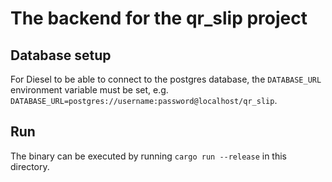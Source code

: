 # The backend for the qr_slip project

## Database setup
For Diesel to be able to connect to the postgres database, the `DATABASE_URL` environment variable must be set,
e.g. `DATABASE_URL=postgres://username:password@localhost/qr_slip`.

## Run
The binary can be executed by running `cargo run --release` in this directory.